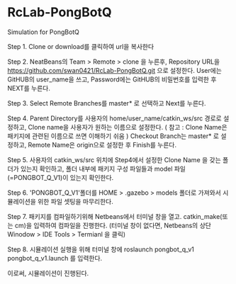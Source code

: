 # RcLab-PongBotQ
Simulation for PongBotQ

Step 1. Clone or download를 클릭하여 url을 복사한다

Step 2. NeatBeans의 Team > Remote > clone 을 누른후, Repository URL을 https://github.com/swan0421/RcLab-PongBotQ.git 으로 설정한다.
        User에는 GitHUB의 user_name을 쓰고, Password에는 GitHUB의 비밀번호를 입력한 후 NEXT를 누른다.
        
Step 3. Select Remote Branches를 master* 로 선택하고 Next를 누른다.

Step 4. Parent Directory를 사용자의 home/user_name/catkin_ws/src 경로로 설정하고, Clone name을 사용자가 원하는 이름으로 설정한다.
        ( 참고 : Clone Name은 패키지에 관련된 이름으로 쓰면 이해하기 쉬움 )
        Checkout Branch는 master* 로 설정하고, Remote Name은 origin으로 설정한 후 Finish를 누른다.
        
Step 5. 사용자의 catkin_ws/src 위치에 Step4에서 설정한 Clone Name 을 갖는 폴더가 있는지 확인하고, 폴더 내부에 패키지 구성 파일들과
         model 파일(=PONGBOT_Q_V1)이 있는지 확인한다.

Step 6. 'PONGBOT_Q_V1'폴더를 HOME > .gazebo > models 폴더로 가져와서 시뮬레이션을 위한 파일 셋팅을 마무리한다.

Step 7. 패키지를 컴파일하기위해 Netbeans에서 터미널 창을 열고. catkin_make(또는 cm)을 입력하여 컴파일을 진행한다.
        (터미널 창이 없다면, Netbeans의 상단 Winodow > IDE Tools > Termianl 을 클릭)

Step 8. 시뮬레이션 실행을 위해 터미널 창에 roslaunch pongbot_q_v1 pongbot_q_v1.launch 를 입력한다.

이로써, 시뮬레이션이 진행된다.


